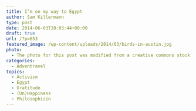 ```yaml
---
title: I’m on my way to Egypt
author: Sam Killermann
type: post
date: 2014-06-03T20:03:44+00:00
draft: true
url: /?p=653
featured_image: /wp-content/uploads/2014/03/birds-in-austin.jpg
photo:
  - The photo for this post was modified from a creative commons stock image.
categories:
  - Adventravel
topics:
  - Activism
  - Egypt
  - Gratitude
  - (Un)Happiness
  - Philosophizin
---
```

